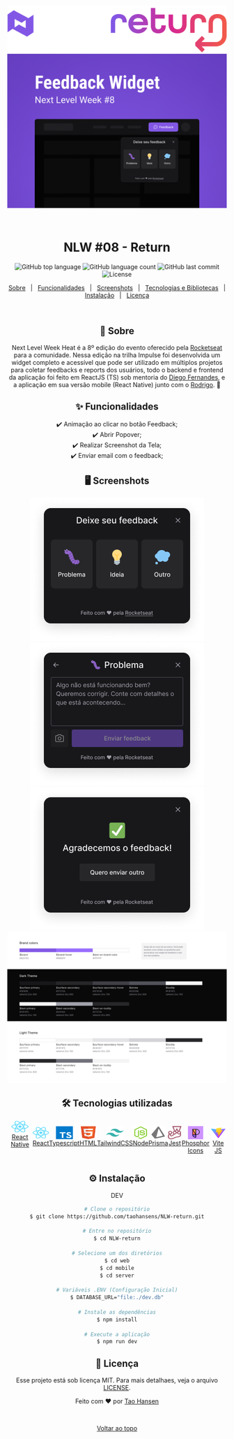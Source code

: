 <div align="center" id="top">
  <img src="./.github/LogoNLW.png" alt="Logo NLW Rocketseat" />

<div align="center">
  <img src="./.github/cover.png" alt="Cover Header" />

&#xa0;

<h1 align="center">NLW #08 - Return</h1>

<p align="center">
    <img alt="GitHub top language" src="https://img.shields.io/github/languages/top/taohansens/NLW-return?color=BA1A75&style=flat-square">
    <img alt="GitHub language count" src="https://img.shields.io/github/languages/count/taohansens/NLW-Return?color=D72891">
    <img alt="GitHub last commit" src="https://img.shields.io/github/last-commit/taohansens/NLW-Return?color=F1594B">
    <img alt="License" src="https://img.shields.io/github/license/taohansens/NLW-Return?color=D64745">
</p>
<p align="center">
  <a href="#dart-sobre">Sobre</a> &#xa0; | &#xa0;
  <a href="#sparkles-funcionalidades">Funcionalidades</a> &#xa0; | &#xa0;
  <a href="#desktop_computer-screenshots")>Screenshots</a> &#xa0; | &#xa0;
  <a href="#hammer_and_wrench-tecnologias-utilizadas">Tecnologias e Bibliotecas</a> &#xa0; | &#xa0;
  <a href="#gear-instalação">Instalação</a> &#xa0; | &#xa0;
  <a href="#memo-licença">Licença</a> &#xa0;
</p>
<br>

## :dart: Sobre
Next Level Week Heat é a 8º edição do evento oferecido pela [Rocketseat](https://rocketseat.com.br) para a comunidade.
Nessa edição na trilha Impulse foi desenvolvida um widget completo e acessível que pode ser utilizado em múltiplos projetos para coletar feedbacks e reports dos usuários, todo o backend e frontend da aplicação foi feito em ReactJS (TS) sob mentoria do [Diego Fernandes](https://github.com/diego3g), e a aplicação em sua versão mobile (React Native) junto com o [Rodrigo](https://github.com/rodrigorgtic). 🚀

## :sparkles: Funcionalidades

:heavy_check_mark: Animação ao clicar no botão Feedback;\
:heavy_check_mark: Abrir Popover;\
:heavy_check_mark: Realizar Screenshot da Tela;\
:heavy_check_mark: Enviar email com o feedback;

## :desktop_computer: Screenshots
<div align="center">
  <img src="./.github/feedback-widget.png" alt="Widget Button" />
  <img src="./.github/feedback-widget-b.png" alt="Widget Mensagem" />
  <img src="./.github/feedback-widget-success.png" alt="Widget Sucesso" />
  <img src="./.github/color-options.png" alt="Opções de cores" />
  </div>

## :hammer_and_wrench: Tecnologias utilizadas
<div style="display: flex">
  <a href="https://reactnative.dev/"><img align="center" alt="React" height="30" width="40" src="https://raw.githubusercontent.com/devicons/devicon/master/icons/react/react-original.svg"> React Native</a><br/>

  <a href="https://reactjs.org/"><img align="center" alt="React" height="30" width="40" src="https://raw.githubusercontent.com/devicons/devicon/master/icons/react/react-original.svg"> React</a><br/>
  
  <a href="https://www.typescriptlang.org/"><img align="center" alt="Ts" height="30" width="40" src="https://raw.githubusercontent.com/devicons/devicon/master/icons/typescript/typescript-plain.svg"> Typescript</a><br/>
  
  <a href="https://reactjs.org/"><img align="center" alt="HTML" height="30" width="40" src="https://raw.githubusercontent.com/devicons/devicon/master/icons/html5/html5-original.svg"> HTML</a><br/>
  
  <a href="https://sass-lang.com/"><img align="center" alt="Tailwind" height="30" width="40" src="https://raw.githubusercontent.com/devicons/devicon/1119b9f84c0290e0f0b38982099a2bd027a48bf1/icons/tailwindcss/tailwindcss-plain.svg"> TailwindCSS</a><br/>
  
  <a href="https://nodejs.org/"><img align="center" alt="Node" height="30" width="35" src="https://raw.githubusercontent.com/devicons/devicon/master/icons/nodejs/nodejs-plain.svg"> Node</a><br/>

  <a href="https://prisma.io/"><img align="center" alt="Prisma" height="30" width="35" src="./.github/prisma-icon.png"> Prisma</a><br/>
  
  <a href="https://jest.io/"><img align="center" alt="Jest" height="30" width="35" src="https://raw.githubusercontent.com/devicons/devicon/master/icons/jest/jest-plain.svg"> Jest</a><br/>

  <a href="https://phosphoricons.com/"><img align="center" alt="Phosphor Icons" height="30" width="35" src="./.github/phosphoricon.jpg"> Phosphor Icons</a><br/>

  <a href="https://vitejs.dev/"><img align="center" alt="Vite" height="30" width="35" src="./.github/vite.png"> Vite JS</a><br/>
</div>

## :gear: Instalação

DEV
```bash
# Clone o repositório
$ git clone https://github.com/taohansens/NLW-return.git

# Entre no repositório
$ cd NLW-return

# Selecione um dos diretórios
$ cd web
$ cd mobile
$ cd server

# Variáveis .ENV (Configuração Inicial)
$ DATABASE_URL="file:./dev.db"

# Instale as dependências
$ npm install

# Execute a aplicação
$ npm run dev
```

## :memo: Licença

Esse projeto está sob licença MIT. Para mais detalhaes, veja o arquivo [LICENSE](LICENSE.md).

Feito com :heart: por <a href="https://github.com/taohansens" target="_blank">Tao Hansen</a>

&#xa0;

<a href="#top">Voltar ao topo</a>
